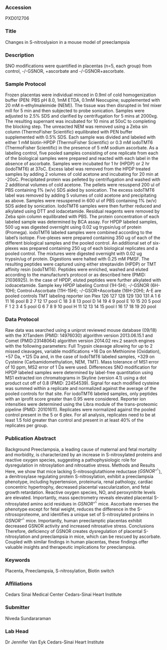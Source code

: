 ### Accession
PXD012706

### Title
Changes in S-nitroslyaion in a mouse model of preeclampsia

### Description
SNO modifications were quantified in placentas (n=5, each group) from control, -/-GSNOR, +ascorbate and -/-GSNOR+ascorbate.

### Sample Protocol
Frozen placentas were individual minced in 0.9ml of cold homogenization buffer (PEN: PBS pH 8.0, 1mM ETDA, 0.1mM Neocupine; supplemented with 20 mM n-ethylmaleimide (NEM)). The tissue was then disrupted in 1ml mixer mill for 5 min and then subjected to probe sonication. Samples were adjusted to 2.5% SDS and clarified by centrifugation for 5 mins at 2000xg. The resulting supernant was incubated for 10 mins at 50oC to completing the blocking step. The unreacted NEM was removed using a Zeba sin column (ThermoFisher Scientific) equilibrated with PEN buffer supplemented with 0.5% SDS. Each sample was divided and labeled with either 1 mM biotin-HPDP (ThermoFisher Scientific) or 0.3 mM iodoTMT6 (ThermoFisher Scientific) in the presence of 5 mM sodium ascorbate. As a labeling control, five pooled samples consisting of one replicate from each of the biological samples were prepared and reacted with each label in the absence of ascorbate. Samples were incubated for 1 hr (HPDP) or 2 hr (iodoTMT6) at 37oC. Excess label was removed from the HPDP treated samples by adding 2 volumes of cold acetone and incubating for 20 min at -20oC. Precipitated protein was pelleted by centrifugation and washed with 2 additional volumes of cold acetone. The pellets were resuspend 200 ul of PBS containing 1% (w/v) SDS aided by sonication. The excess iodoTMT6 label was removed by adding 5 volumes of cold acetone and precipitating as above. Samples were resuspened in 600 ul of PBS containing 1% (w/v) SDS aided by sonication. IodoTMT6 samples were then further reduced and alkylated using DTT and iodacetamide. Residual reagents were removed by Zeba spin column equilibrated with PBS. The protein concentration of each labeled sample was determined by BCA assay.  For HPDP labeled samples, 500 ug was digested overnight using 0.02 ug trypsin/ug of protein (Promega). iodoTMT6 labeled samples were combined according to the label’s isotope. Five-plexes were prepared containing 350 ug of each of the different biological samples and the pooled control. An additional set of six-plexes was prepared containing 250 ug of each biological replicates and a pooled control. The mixtures were digested overnight with 0.02 ug trypsin/ug of protein. Digestions were halted with 0.25 mM PMSF. The resulting peptides were captured using either streptavidin (HPDP) or TMT affinity resin (iodoTMT6). Peptides were enriched, washed and eluted according to the manufacture’s protocol or as described here (PMID: 21036925). In the case of HPDP, eluted peptides were further alkylated with iodoacetamide.  Sample key HPDP labeling Control (1H-5H); -/-GSNOR (6H-10H); Control+Ascorbate (11H-15H); -/-GSOR+Ascorbate (16H-20H); A-E are pooled controls  TMT labeling  reporter ion Plex 126 127 128 129 130 131 A 1 6 11 16  pool B  2 7 12 17 pool C 18  3 8 13 pool D 14 19  4 9 pool E 10 15 20  5 pool F 1 2 3 4 5 pool G 6 7 8 9 10 pool H 11 12 13 14 15 pool I 16 17 18 19 20 pool

### Data Protocol
Raw data was searched using a uniprot reviewed mouse database (09/18) with the X!Tandem (PMID: 14976030) algorithm version 2013.06.15.1 and Comet (PMID:23148064) algorithm version 2014.02 rev.2 search engines with the following parameters: Full Trypsin cleavage allowing for up to 2 missed cleavages, variable modifications +16 Da on Methionine (Oxidation), +57 Da, +125 Da and, in the case of IodoTMT6 labeled samples, +329 on Cysteine (Carbamidomethylation, NEM, TMT). Mass tolerance of MS1 error of 10 ppm, MS2 error of 1 Da were used.   Differences SNO modification for HPDP labeled samples were determined by label-free quantitation using MS1 extracted ion chromatograms in Skyline (version 4.1) using a dot product cut off of 0.8 (PMID: 22454539). Signal for each modified cysteine was summed within a replicate and normalized against the average of the pooled controls for that site. For iodoTMT6 labeled samples, only peptides with an iprofit score greater than 0.95 were considered. Reporter ion intensities were determined using the Libra module of the trans-proteomic pipeline (PMID: 20101611).  Replicates were normalized against the pooled control present in the 5 or 6 plex.  For all analysis, replicates need to be at least 1.5 fold greater than control and present in at least 40% of the replicates per group.

### Publication Abstract
Background Preeclampsia, a leading cause of maternal and fetal mortality and morbidity, is characterized by an increase in S-nitrosylated proteins and reactive oxygen species, suggesting a pathophysiologic role for dysregulation in nitrosylation and nitrosative stress. Methods and Results Here, we show that mice lacking S-nitrosoglutathione reductase (<i>GSNOR<sup>-&#x2044;-</sup></i>), a denitrosylase regulating protein S-nitrosylation, exhibit a preeclampsia phenotype, including hypertension, proteinuria, renal pathology, cardiac concentric hypertrophy, decreased placental vascularization, and fetal growth retardation. Reactive oxygen species, NO, and peroxynitrite levels are elevated. Importantly, mass spectrometry reveals elevated placental S-nitrosylated amino acid residues in <i>GSNOR<sup>-&#x2044;-</sup></i> mice. Ascorbate reverses the phenotype except for fetal weight, reduces the difference in the S-nitrosoproteome, and identifies a unique set of S-nitrosylated proteins in <i>GSNOR<sup>-&#x2044;-</sup></i> mice. Importantly, human preeclamptic placentas exhibit decreased GSNOR activity and increased nitrosative stress. Conclusions Therefore, deficiency of GSNOR creates dysregulation of placental S-nitrosylation and preeclampsia in mice, which can be rescued by ascorbate. Coupled with similar findings in human placentas, these findings offer valuable insights and therapeutic implications for preeclampsia.

### Keywords
Placenta, Preeclampsia, S-nitrosylation, Biotin switch

### Affiliations
Cedars Sinai Medical Center
Cedars-Sinai Heart Institute

### Submitter
Niveda Sundararaman

### Lab Head
Dr Jennifer Van Eyk
Cedars-Sinai Heart Institute


